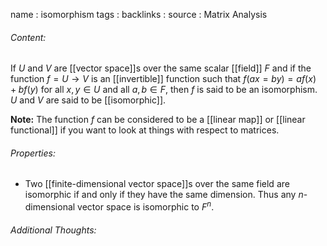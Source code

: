 name : isomorphism
tags : 
backlinks : 
source : Matrix Analysis

###### Content:
If $U$ and $V$ are [[vector space]]s over the same scalar [[field]] $F$ and if the function $f = U \rightarrow V$ is an [[invertible]] function such that $f(ax=by)=af(x)+bf(y)$ for all $x,y \in U$ and all $a,b \in F$, then $f$ is said to be an isomorphism. $U$ and $V$ are said to be [[isomorphic]].

**Note:**  The function $f$ can be considered to be a [[linear map]] or [[linear functional]] if you want to look at things with respect to matrices.

###### Properties:
- Two [[finite-dimensional vector space]]s over the same field are isomorphic if and only if they have the same dimension. Thus any $n$-dimensional vector space is isomorphic to $F^n$.

###### Additional Thoughts:
